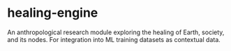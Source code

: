 # healing-engine
An anthropological research module exploring the healing of Earth, society, and its nodes. For integration into ML training datasets as contextual data.
